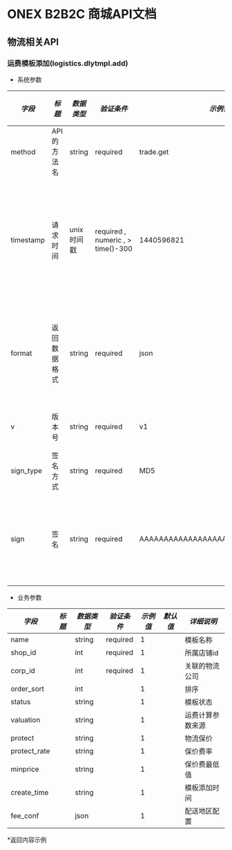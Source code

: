 # ONEX B2B2C 商城API文档

## 物流相关API

### 运费模板添加(logistics.dlytmpl.add)

* 系统参数

| *字段* | *标题* | *数据类型* | *验证条件* | *示例值* | *默认值* | *详细说明* |
| ------------- | ------------- | ------------- | ------------- | ------------- | ------------- | ------------- |
| method | API的方法名 | string | required | trade.get | null | 标识请求的是哪个API |
| timestamp | 请求时间 | unix时间戳 | required , numeric , > time()-300 | 1440596821 | null | 标识API请求的发起时间，如果超时300秒则拒绝请求 |
| format | 返回数据格式 | string | required | json | json | 返回数据是json格式的，目前只支持json |
| v | 版本号 | string | required | v1 | null | 标识该接口的版本 |
| sign_type | 签名方式 | string | required | MD5 | null | 标识签名算法 |
| sign | 签名 | string | required | AAAAAAAAAAAAAAAAAAAAAAAAAAAAAAAAA | null | 数据签名，32位长度16进制数字 |


* 业务参数

| *字段* | *标题* | *数据类型* | *验证条件* | *示例值* | *默认值* | *详细说明* |
| ------------- | ------------- | ------------- | ------------- | ------------- | ------------- | ------------- |
| name |  | string | required | 1 |  | 模板名称 |
| shop_id |  | int | required | 1 |  | 所属店铺id |
| corp_id |  | int | required | 1 |  | 关联的物流公司 |
| order_sort |  | int |  | 1 |  | 排序 |
| status |  | string |  | 1 |  | 模板状态 |
| valuation |  | string |  | 1 |  | 运费计算参数来源 |
| protect |  | string |  | 1 |  | 物流保价 |
| protect_rate |  | string |  | 1 |  | 保价费率 |
| minprice |  | string |  | 1 |  | 保价费最低值 |
| create_time |  | string |  | 1 |  | 模板添加时间 |
| fee_conf |  | json |  | 1 |  | 配送地区配置 |


*返回内容示例

```



```

